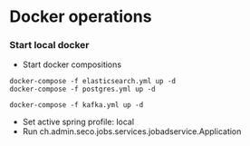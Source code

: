 # Docker operations

### Start local docker

- Start docker compositions
```
docker-compose -f elasticsearch.yml up -d
docker-compose -f postgres.yml up -d
```

```
docker-compose -f kafka.yml up -d
```

- Set active spring profile: local 
- Run ch.admin.seco.jobs.services.jobadservice.Application